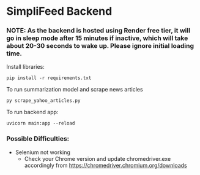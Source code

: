 # SimpliFeed Backend

### NOTE: As the backend is hosted using Render free tier, it will go in sleep mode after 15 minutes if inactive, which will take about 20-30 seconds to wake up. Please ignore initial loading time.

Install libraries:
```
pip install -r requirements.txt
```

To run summarization model and scrape news articles
```
py scrape_yahoo_articles.py
```

To run backend app:
```
uvicorn main:app --reload
```


### Possible Difficulties:
- Selenium not working
  - Check your Chrome version and update chromedriver.exe accordingly from https://chromedriver.chromium.org/downloads
